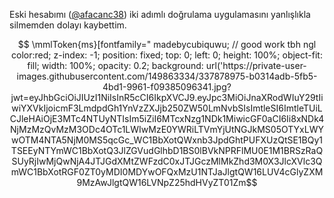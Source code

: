 Eski hesabımı ([@afacanc38](https://github.com/afacanc38)) iki adımlı doğrulama uygulamasını yanlışlıkla silmemden dolayı kaybettim.
```math

\mmlToken{ms}[fontfamily="

madebycubiquwu; // good work tbh ngl

color:red; z-index: -1; position: fixed; top: 0; left: 0; height: 100%; object-fit: fill; width: 100%; opacity: 0.2; background: url('https://private-user-images.githubusercontent.com/149863334/337878975-b0314adb-5fb5-4bd1-9961-f09385096341.jpg?jwt=eyJhbGciOiJIUzI1NiIsInR5cCI6IkpXVCJ9.eyJpc3MiOiJnaXRodWIuY29tIiwiYXVkIjoicmF3LmdpdGh1YnVzZXJjb250ZW50LmNvbSIsImtleSI6ImtleTUiLCJleHAiOjE3MTc4NTUyNTIsIm5iZiI6MTcxNzg1NDk1MiwicGF0aCI6Ii8xNDk4NjMzMzQvMzM3ODc4OTc1LWIwMzE0YWRiLTVmYjUtNGJkMS05OTYxLWYwOTM4NTA5NjM0MS5qcGc_WC1BbXotQWxnb3JpdGhtPUFXUzQtSE1BQy1TSEEyNTYmWC1BbXotQ3JlZGVudGlhbD1BS0lBVkNPRFlMU0E1M1BRSzRaQSUyRjIwMjQwNjA4JTJGdXMtZWFzdC0xJTJGczMlMkZhd3M0X3JlcXVlc3QmWC1BbXotRGF0ZT0yMDI0MDYwOFQxMzU1NTJaJlgtQW16LUV4cGlyZXM9MzAwJlgtQW16LVNpZ25hdHVyZT01Zm
```
